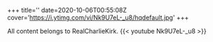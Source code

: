+++
title=''
date=2020-10-06T00:55:08Z
cover='https://i.ytimg.com/vi/Nk9U7eL-_u8/hqdefault.jpg'
+++

All content belongs to RealCharlieKirk.
{{< youtube Nk9U7eL-_u8 >}}

